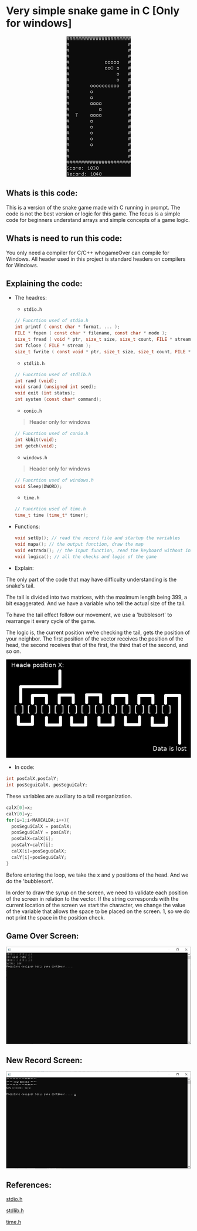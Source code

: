 # Very simple snake game in C [Only for windows]

<p align="center">
  <img src=".img/jogoMap.png">
</p>

## Whats is this code:

This is a version of the snake game made with C running in prompt. The code is not the best version or logic for this game. The focus is a simple code for beginners understand arrays and simple concepts of a game logic.

## Whats is need to run this code:

You only need a compiler for C/C++ whogameOver can compile for Windows. All header used in this project is standard headers on compilers for Windows.

## Explaining the code:

- The headres:
    - ```stdio.h```
    
    ```c
    // Funcrtion used of stdio.h
    int printf ( const char * format, ... );
    FILE * fopen ( const char * filename, const char * mode );
    size_t fread ( void * ptr, size_t size, size_t count, FILE * stream );
    int fclose ( FILE * stream );
    size_t fwrite ( const void * ptr, size_t size, size_t count, FILE * stream );
    ```
    - ```stdlib.h```
    ```c
    // Funcrtion used of stdlib.h
    int rand (void);
    void srand (unsigned int seed);
    void exit (int status);
    int system (const char* command);
    ```
    - ```conio.h```
    
    >Header only for windows
    ```c
    // Funcrtion used of conio.h
    int kbhit(void);
    int getch(void);
    
    ```
    - ```windows.h```
    
    >Header only for windows
    ```c
    // Funcrtion used of windows.h
    void Sleep(DWORD);
    
    ```
    - ```time.h```
    ```c
    // Funcrtion used of time.h
    time_t time (time_t* timer);
    
    ```
- Functions:
    ```c
    void setUp(); // read the record file and startup the variables
    void mapa(); // the output function, draw the map
    void entrada(); // the input function, read the keyboard without interruptions
    void logica(); // all the checks and logic of the game    
    ```
- Explain:

The only part of the code that may have difficulty understanding is the snake's tail.

The tail is divided into two matrices, with the maximum length being 399, a bit exaggerated. And we have a variable who tell the actual size of the tail.

To have the tail effect follow our movement, we use a 'bubblesort' to rearrange it every cycle of the game.

The logic is, the current position we're checking the tail, gets the position of your neighbor. The first position of the vector receives the position of the head, the second receives that of the first, the third that of the second, and so on.

<p align="center">
  <img src=".img/tailLogic.png">
</p>

- In code:
```C
int posCalX,posCalY; 
int posSeguiCalX, posSeguiCalY;
```
These variables are auxiliary to a tail reorganization. 
```C
calX[0]=x;
calY[0]=y;
for(i=1;i<MAXCALDA;i++){ 
  posSeguiCalX = posCalX;
  posSeguiCalY = posCalY;
  posCalX=calX[i];
  posCalY=calY[i];
  calX[i]=posSeguiCalX;
  calY[i]=posSeguiCalY;
}
``` 

Before entering the loop, we take the x and y positions of the head. And we do the 'bubblesort'.

In order to draw the syrup on the screen, we need to validate each position of the screen in relation to the vector. If the string corresponds with the current location of the screen we start the character, we change the value of the variable that allows the space to be placed on the screen. 1, so we do not print the space in the position check.


## Game Over Screen: 

<p align="center">
  <img src=".img/gameOver.PNG">
</p>

## New Record Screen: 

<p align="center">
  <img src=".img/record.PNG">
</p>

## References:

[stdio.h](http://www.cplusplus.com/reference/cstdio/)

[stdlib.h](http://www.cplusplus.com/reference/cstdlib/)

[time.h](http://www.cplusplus.com/reference/ctime/)